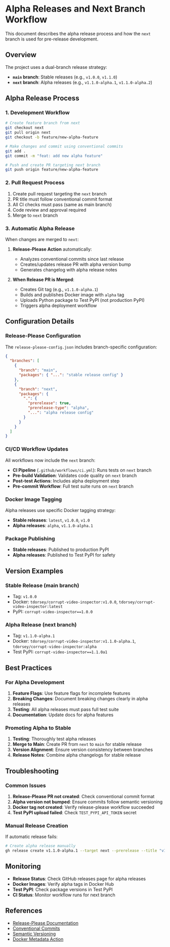 # Alpha Releases and Next Branch Workflow

This document describes the alpha release process and how the `next` branch is used for pre-release development.

## Overview

The project uses a dual-branch release strategy:
- **`main` branch**: Stable releases (e.g., `v1.0.0`, `v1.1.0`)
- **`next` branch**: Alpha releases (e.g., `v1.1.0-alpha.1`, `v1.1.0-alpha.2`)

## Alpha Release Process

### 1. Development Workflow

```bash
# Create feature branch from next
git checkout next
git pull origin next
git checkout -b feature/new-alpha-feature

# Make changes and commit using conventional commits
git add .
git commit -m "feat: add new alpha feature"

# Push and create PR targeting next branch
git push origin feature/new-alpha-feature
```

### 2. Pull Request Process

1. Create pull request targeting the `next` branch
2. PR title must follow conventional commit format
3. All CI checks must pass (same as main branch)
4. Code review and approval required
5. Merge to `next` branch

### 3. Automatic Alpha Release

When changes are merged to `next`:

1. **Release-Please Action** automatically:
   - Analyzes conventional commits since last release
   - Creates/updates release PR with alpha version bump
   - Generates changelog with alpha release notes

2. **When Release PR is Merged**:
   - Creates Git tag (e.g., `v1.1.0-alpha.1`)
   - Builds and publishes Docker image with `alpha` tag
   - Uploads Python package to Test PyPI (not production PyPI)
   - Triggers alpha deployment workflow

## Configuration Details

### Release-Please Configuration

The `release-please-config.json` includes branch-specific configuration:

```json
{
  "branches": [
    {
      "branch": "main",
      "packages": { "...": "stable release config" }
    },
    {
      "branch": "next",
      "packages": {
        ".": {
          "prerelease": true,
          "prerelease-type": "alpha",
          "...": "alpha release config"
        }
      }
    }
  ]
}
```

### CI/CD Workflow Updates

All workflows now include the `next` branch:

- **CI Pipeline** (`.github/workflows/ci.yml`): Runs tests on `next` branch
- **Pre-build Validation**: Validates code quality on `next` branch
- **Post-test Actions**: Includes alpha deployment step
- **Pre-commit Workflow**: Full test suite runs on `next` branch

### Docker Image Tagging

Alpha releases use specific Docker tagging strategy:

- **Stable releases**: `latest`, `v1.0.0`, `v1.0`
- **Alpha releases**: `alpha`, `v1.1.0-alpha.1`

### Package Publishing

- **Stable releases**: Published to production PyPI
- **Alpha releases**: Published to Test PyPI for safety

## Version Examples

### Stable Release (main branch)
- Tag: `v1.0.0`
- Docker: `tdorsey/corrupt-video-inspector:v1.0.0`, `tdorsey/corrupt-video-inspector:latest`
- PyPI: `corrupt-video-inspector==1.0.0`

### Alpha Release (next branch)
- Tag: `v1.1.0-alpha.1`
- Docker: `tdorsey/corrupt-video-inspector:v1.1.0-alpha.1`, `tdorsey/corrupt-video-inspector:alpha`
- Test PyPI: `corrupt-video-inspector==1.1.0a1`

## Best Practices

### For Alpha Development

1. **Feature Flags**: Use feature flags for incomplete features
2. **Breaking Changes**: Document breaking changes clearly in alpha releases
3. **Testing**: All alpha releases must pass full test suite
4. **Documentation**: Update docs for alpha features

### Promoting Alpha to Stable

1. **Testing**: Thoroughly test alpha releases
2. **Merge to Main**: Create PR from `next` to `main` for stable release
3. **Version Alignment**: Ensure version consistency between branches
4. **Release Notes**: Combine alpha changelogs for stable release

## Troubleshooting

### Common Issues

1. **Release-Please PR not created**: Check conventional commit format
2. **Alpha version not bumped**: Ensure commits follow semantic versioning
3. **Docker tag not created**: Verify release-please workflow succeeded
4. **Test PyPI upload failed**: Check `TEST_PYPI_API_TOKEN` secret

### Manual Release Creation

If automatic release fails:

```bash
# Create alpha release manually
gh release create v1.1.0-alpha.1 --target next --prerelease --title "v1.1.0-alpha.1" --notes "Alpha release notes"
```

## Monitoring

- **Release Status**: Check GitHub releases page for alpha releases
- **Docker Images**: Verify alpha tags in Docker Hub
- **Test PyPI**: Check package versions in Test PyPI
- **CI Status**: Monitor workflow runs for next branch

## References

- [Release-Please Documentation](https://github.com/googleapis/release-please)
- [Conventional Commits](https://www.conventionalcommits.org/)
- [Semantic Versioning](https://semver.org/)
- [Docker Metadata Action](https://github.com/docker/metadata-action)